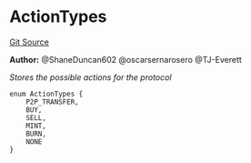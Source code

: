 # ActionTypes
[Git Source](https://github.com/thrackle-io/rules-engine/blob/6d65728d4e93813016499a87fe04f8385b777100/src/common/ActionEnum.sol)

**Author:**
@ShaneDuncan602 @oscarsernarosero @TJ-Everett

*Stores the possible actions for the protocol*


```solidity
enum ActionTypes {
    P2P_TRANSFER,
    BUY,
    SELL,
    MINT,
    BURN,
    NONE
}
```

